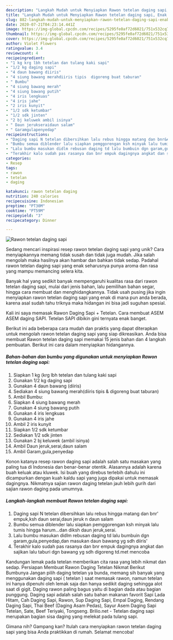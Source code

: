 ```yaml
---
description: "Langkah Mudah untuk Menyiapkan Rawon tetelan daging sapi, Enak Banget"
title: "Langkah Mudah untuk Menyiapkan Rawon tetelan daging sapi, Enak Banget"
slug: 882-langkah-mudah-untuk-menyiapkan-rawon-tetelan-daging-sapi-enak-banget
date: 2020-07-21T04:23:14.441Z
image: https://img-global.cpcdn.com/recipes/5295fe0af72d6021/751x532cq70/rawon-tetelan-daging-sapi-foto-resep-utama.jpg
thumbnail: https://img-global.cpcdn.com/recipes/5295fe0af72d6021/751x532cq70/rawon-tetelan-daging-sapi-foto-resep-utama.jpg
cover: https://img-global.cpcdn.com/recipes/5295fe0af72d6021/751x532cq70/rawon-tetelan-daging-sapi-foto-resep-utama.jpg
author: Violet Flowers
ratingvalue: 3.4
reviewcount: 4
recipeingredient:
- "1 kg krg lbh tetelan dan tulang kaki sapi"
- "1/2 kg daging sapi"
- "4 daun bawang diiris"
- "4 siung bawang merahdiiris tipis  digoreng buat taburan"
- " Bumbu"
- "4 siung bawang merah"
- "4 siung bawang putih"
- "4 iris lengkuas"
- "4 iris jahe"
- "2 iris kunyit"
- "1/2 sdk ketumbar"
- "1/2 sdk jinten"
- "2 bj keluwek ambil isinya"
- " Daun jerukseraidaun salam"
- " Garamgulapenyedap"
recipeinstructions:
- "Daging sapi N tetelan dibersihkan lalu rebus hingga matang dan bnr&#39; empuk,ksh daun serai,daun jeruk n daun salam"
- "Bumbu semua diblender lalu siapkan pemggorengan ksh minyak lalu tumis hingga harum...dan diksh daun jeruk,serai."
- "Lalu bumbu masukan didlm rebusan daging td lalu bumbuin dgn garam,gula,penyedap,dan masukan daun bawang yg sdh diiris&#39;"
- "Terakhir kalo sudah pas rasanya dan bnr empuk dagingnya angkat dan sajikan lalu taburi dgn bawang yg sdh digoreng td.met mencoba"
categories:
- Resep
tags:
- rawon
- tetelan
- daging

katakunci: rawon tetelan daging 
nutrition: 240 calories
recipecuisine: Indonesian
preptime: "PT30M"
cooktime: "PT59M"
recipeyield: "3"
recipecategory: Dinner

---
```



![Rawon tetelan daging sapi](https://img-global.cpcdn.com/recipes/5295fe0af72d6021/751x532cq70/rawon-tetelan-daging-sapi-foto-resep-utama.jpg)

Sedang mencari inspirasi resep rawon tetelan daging sapi yang unik? Cara menyiapkannya memang tidak susah dan tidak juga mudah. Jika salah mengolah maka hasilnya akan hambar dan bahkan tidak sedap. Padahal rawon tetelan daging sapi yang enak seharusnya punya aroma dan rasa yang mampu memancing selera kita.

Banyak hal yang sedikit banyak mempengaruhi kualitas rasa dari rawon tetelan daging sapi, mulai dari jenis bahan, lalu pemilihan bahan segar, hingga cara membuat dan menghidangkannya. Tidak usah pusing jika ingin menyiapkan rawon tetelan daging sapi yang enak di mana pun anda berada, karena asal sudah tahu triknya maka hidangan ini bisa jadi suguhan spesial.

Kali ini saya memasak Rawon Daging Sapi + Tetelan. Cara membuat ASEM ASEM daging SAPI. Tetelan SAPI dibikin gini ternyata enak banget.


Berikut ini ada beberapa cara mudah dan praktis yang dapat diterapkan untuk mengolah rawon tetelan daging sapi yang siap dikreasikan. Anda bisa membuat Rawon tetelan daging sapi memakai 15 jenis bahan dan 4 langkah pembuatan. Berikut ini cara dalam menyiapkan hidangannya.

<!--inarticleads1-->

##### Bahan-bahan dan bumbu yang digunakan untuk menyiapkan Rawon tetelan daging sapi:

1. Siapkan 1 kg (krg lbh tetelan dan tulang kaki sapi
1. Gunakan 1/2 kg daging sapi
1. Gunakan 4 daun bawang (diiris)
1. Sediakan 4 siung bawang merah(diiris tipis &amp; digoreng buat taburan)
1. Ambil  Bumbu:
1. Siapkan 4 siung bawang merah
1. Gunakan 4 siung bawang putih
1. Gunakan 4 iris lengkuas
1. Gunakan 4 iris jahe
1. Ambil 2 iris kunyit
1. Siapkan 1/2 sdk ketumbar
1. Sediakan 1/2 sdk jinten
1. Gunakan 2 bj keluwek (ambil isinya)
1. Ambil  Daun jeruk,serai,daun salam
1. Ambil  Garam,gula,penyedap


Konon katanya resep rawon daging sapi adalah salah satu masakan yang paling tua di Indonesia dan benar-benar otentik. Alasannya adalah karena buah keluak atau kluwek. Isi buah yang direbus terlebih dahulu ini dicampurkan dengan kuah kaldu sapi yang juga dipakai untuk memasak dagingnya. Nikmatnya sajian rawon daging tetelan jauh lebih gurih dari sajian rawon daging pada umumnya. 

<!--inarticleads2-->

##### Langkah-langkah membuat Rawon tetelan daging sapi:

1. Daging sapi N tetelan dibersihkan lalu rebus hingga matang dan bnr&#39; empuk,ksh daun serai,daun jeruk n daun salam
1. Bumbu semua diblender lalu siapkan pemggorengan ksh minyak lalu tumis hingga harum...dan diksh daun jeruk,serai.
1. Lalu bumbu masukan didlm rebusan daging td lalu bumbuin dgn garam,gula,penyedap,dan masukan daun bawang yg sdh diiris&#39;
1. Terakhir kalo sudah pas rasanya dan bnr empuk dagingnya angkat dan sajikan lalu taburi dgn bawang yg sdh digoreng td.met mencoba


Kandungan lemak pada tetelan memberikan cita rasa yang lebih nikmat dan sedap. Persiapan Membuat Rawon Daging Tetelan Nikmat Berikut Bumbunya Jangan pilih daging tetelan ya bunda, memang sih banyak yang menggunakan daging sapi ( tetelan ) saat memasak rawon, namun tetelan ini hanya dipenuhi oleh lemak saja dan hanya sedikit daging sehingga alot saat di gigit. Daging rawon paling bagus yaitu di bagian dada atau bagian punggung. Daging sapi adalah salah satu bahan makanan favorit Sapi Lada Hitam, Cah Daging Sapi, Rawon, Sup Daging Sapi, Empal Daging, Rendang Daging Sapi, Thai Beef (Daging Asam Pedas), Sayur Asem Daging Sapi Tetelan, Sate, Beef Teriyaki, Tongseng. Brilio.net - Tetelan daging sapi merupakan bagian sisa daging yang melekat pada tulang sapi. 

Gimana nih? Gampang kan? Itulah cara menyiapkan rawon tetelan daging sapi yang bisa Anda praktikkan di rumah. Selamat mencoba!
